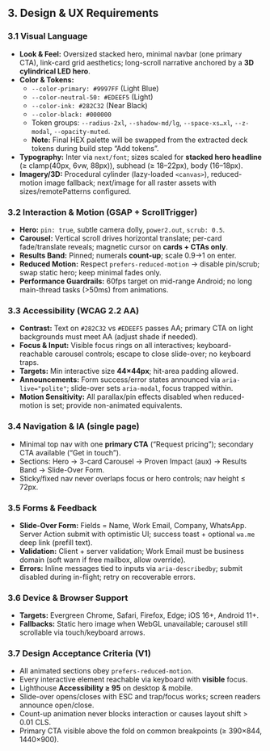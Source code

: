 ## 3. Design & UX Requirements

### 3.1 Visual Language
- **Look & Feel:** Oversized stacked hero, minimal navbar (one primary CTA), link-card grid aesthetics; long-scroll narrative anchored by a **3D cylindrical LED hero**.
- **Color & Tokens:**  
  - `--color-primary: #9997FF` (Light Blue)  
  - `--color-neutral-50: #EDEEF5` (Light)  
  - `--color-ink: #282C32` (Near Black)  
  - `--color-black: #000000`  
  - Token groups: `--radius-2xl`, `--shadow-md/lg`, `--space-xs…xl`, `--z-modal`, `--opacity-muted`.  
  - **Note:** Final HEX palette will be swapped from the extracted deck tokens during build step “Add tokens”.
- **Typography:** Inter via `next/font`; sizes scaled for **stacked hero headline** (≥ clamp(40px, 6vw, 88px)), subhead (≥ 18–22px), body (16–18px).
- **Imagery/3D:** Procedural cylinder (lazy-loaded `<canvas>`), reduced-motion image fallback; next/image for all raster assets with sizes/remotePatterns configured.

### 3.2 Interaction & Motion (GSAP + ScrollTrigger)
- **Hero:** `pin: true`, subtle camera dolly, `power2.out`, `scrub: 0.5`.
- **Carousel:** Vertical scroll drives horizontal translate; per-card fade/translate reveals; magnetic cursor on **cards + CTAs only**.
- **Results Band:** Pinned; numerals **count-up**; scale 0.9→1 on enter.
- **Reduced Motion:** Respect `prefers-reduced-motion` → disable pin/scrub; swap static hero; keep minimal fades only.
- **Performance Guardrails:** 60fps target on mid-range Android; no long main-thread tasks (>50ms) from animations.

### 3.3 Accessibility (WCAG 2.2 AA)
- **Contrast:** Text on `#282C32` vs `#EDEEF5` passes AA; primary CTA on light backgrounds must meet AA (adjust shade if needed).
- **Focus & Input:** Visible focus rings on all interactives; keyboard-reachable carousel controls; escape to close slide-over; no keyboard traps.
- **Targets:** Min interactive size **44×44px**; hit-area padding allowed.
- **Announcements:** Form success/error states announced via `aria-live="polite"`; slide-over sets `aria-modal`, focus trapped within.
- **Motion Sensitivity:** All parallax/pin effects disabled when reduced-motion is set; provide non-animated equivalents.

### 3.4 Navigation & IA (single page)
- Minimal top nav with one **primary CTA** (“Request pricing”); secondary CTA available (“Get in touch”).
- Sections: Hero → 3-card Carousel → Proven Impact (aux) → Results Band → Slide-Over Form.
- Sticky/fixed nav never overlaps focus or hero controls; nav height ≤ 72px.

### 3.5 Forms & Feedback
- **Slide-Over Form:** Fields = Name, Work Email, Company, WhatsApp. Server Action submit with optimistic UI; success toast + optional `wa.me` deep link (prefill text).
- **Validation:** Client + server validation; Work Email must be business domain (soft warn if free mailbox, allow override).
- **Errors:** Inline messages tied to inputs via `aria-describedby`; submit disabled during in-flight; retry on recoverable errors.

### 3.6 Device & Browser Support
- **Targets:** Evergreen Chrome, Safari, Firefox, Edge; iOS 16+, Android 11+.  
- **Fallbacks:** Static hero image when WebGL unavailable; carousel still scrollable via touch/keyboard arrows.

### 3.7 Design Acceptance Criteria (V1)
- All animated sections obey `prefers-reduced-motion`.  
- Every interactive element reachable via keyboard with **visible** focus.  
- Lighthouse **Accessibility ≥ 95** on desktop & mobile.  
- Slide-over opens/closes with ESC and trap/focus works; screen readers announce open/close.  
- Count-up animation never blocks interaction or causes layout shift > 0.01 CLS.  
- Primary CTA visible above the fold on common breakpoints (≥ 390×844, 1440×900).


